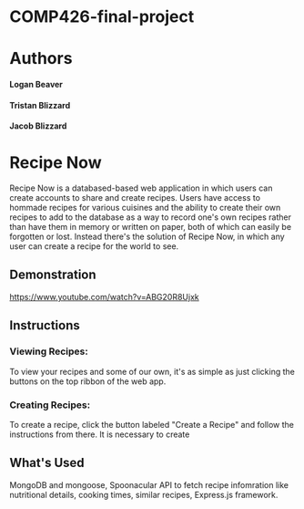 # COMP426-final-project

# Authors
#### Logan Beaver
#### Tristan Blizzard 
#### Jacob Blizzard

# Recipe Now
Recipe Now is a databased-based web application in which users can create accounts to share and create recipes. Users have access to hommade recipes for various cuisines and the ability to create their own recipes to add to the database as a way to record one's own recipes rather than have them in memory or written on paper, both of which can easily be forgotten or lost. Instead there's the solution of Recipe Now, in which any user can create a recipe for the world to see. 

## Demonstration
https://www.youtube.com/watch?v=ABG20R8Ujxk

## Instructions
### Viewing Recipes:
To view your recipes and some of our own, it's as simple as just clicking the buttons on the top ribbon of the web app.

### Creating Recipes:
To create a recipe, click the button labeled "Create a Recipe" and follow the instructions from there. It is necessary to create 

## What's Used
MongoDB and mongoose, Spoonacular API to fetch recipe infomration like nutritional details, cooking times, similar recipes, Express.js framework.